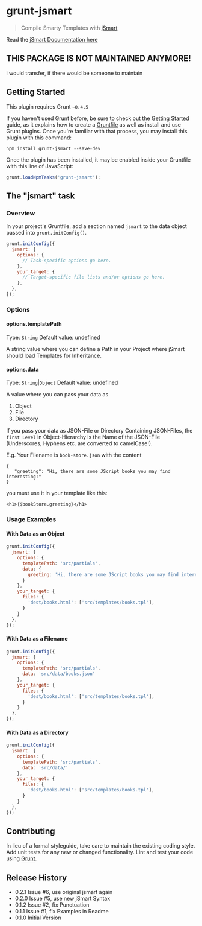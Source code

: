 # grunt-jsmart

> Compile Smarty Templates with [jSmart](https://github.com/umakantp/jsmart)

Read the [jSmart Documentation here](https://github.com/umakantp/jsmart/wiki)


## THIS PACKAGE IS NOT MAINTAINED ANYMORE!

i would transfer, if there would be someone to maintain

## Getting Started
This plugin requires Grunt `~0.4.5`

If you haven't used [Grunt](http://gruntjs.com/) before, be sure to check out the [Getting Started](http://gruntjs.com/getting-started) guide, as it explains how to create a [Gruntfile](http://gruntjs.com/sample-gruntfile) as well as install and use Grunt plugins. Once you're familiar with that process, you may install this plugin with this command:

```shell
npm install grunt-jsmart --save-dev
```

Once the plugin has been installed, it may be enabled inside your Gruntfile with this line of JavaScript:

```js
grunt.loadNpmTasks('grunt-jsmart');
```

## The "jsmart" task

### Overview
In your project's Gruntfile, add a section named `jsmart` to the data object passed into `grunt.initConfig()`.

```js
grunt.initConfig({
  jsmart: {
    options: {
      // Task-specific options go here.
    },
    your_target: {
      // Target-specific file lists and/or options go here.
    },
  },
});
```

### Options

#### options.templatePath
Type: `String`
Default value: undefined

A string value where you can define a Path in your Project where jSmart should load Templates for Inheritance.

#### options.data
Type: `String`|`Object`
Default value: undefined

A value where you can pass your data as

1. Object
2. File
3. Directory


If you pass your data as JSON-File or Directory Containing JSON-Files, the `first Level` in Object-Hierarchy is the Name of the JSON-File (Underscores, Hyphens etc. are converted to camelCase!).

E.g. Your Filename is `book-store.json` with the content

    {
       "greeting": "Hi, there are some JScript books you may find interesting:"
    }

you must use it in your template like this:

    <h1>{$bookStore.greeting}</h1>


### Usage Examples

#### With Data as an Object

```js
grunt.initConfig({
  jsmart: {
    options: {
      templatePath: 'src/partials',
      data: {
        greeting: 'Hi, there are some JScript books you may find interesting:'
      }
    },
    your_target: {
      files: {
        'dest/books.html': ['src/templates/books.tpl'],
      }
    }
  },
});
```

#### With Data as a Filename

```js
grunt.initConfig({
  jsmart: {
    options: {
      templatePath: 'src/partials',
      data: 'src/data/books.json'
    },
    your_target: {
      files: {
        'dest/books.html': ['src/templates/books.tpl'],
      }
    }
  },
});
```

#### With Data as a Directory

```js
grunt.initConfig({
  jsmart: {
    options: {
      templatePath: 'src/partials',
      data: 'src/data/'
    },
    your_target: {
      files: {
        'dest/books.html': ['src/templates/books.tpl'],
      }
    }
  },
});
```

## Contributing
In lieu of a formal styleguide, take care to maintain the existing coding style. Add unit tests for any new or changed functionality. Lint and test your code using [Grunt](http://gruntjs.com/).

## Release History

* 0.2.1 Issue #6, use original jsmart again
* 0.2.0 Issue #5, use new jSmart Syntax
* 0.1.2 Issue #2, fix Punctuation
* 0.1.1 Issue #1, fix Examples in Readme
* 0.1.0 Initial Version
